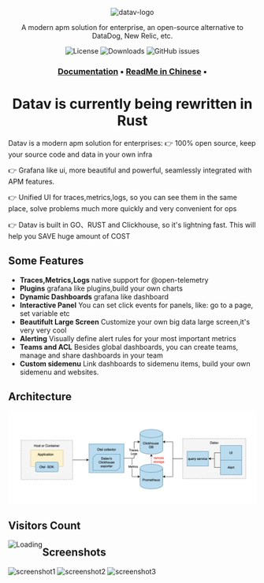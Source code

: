 <p align="center">
  <img src="https://datav.io/img/logo/logo-xs.png" alt="datav-logo" width="240" />

  <p align="center">A modern apm solution for enterprise, an open-source alternative to DataDog, New Relic, etc.</p>
  </p>

<p align="center">
    <img alt="License" src="https://img.shields.io/badge/license-MIT-brightgreen"> </a>
    <img alt="Downloads" src="https://img.shields.io/docker/pulls/datavio/datav?label=Downloads"> </a>
    <img alt="GitHub issues" src="https://img.shields.io/github/issues/datav-io/datav"> </a>
</p>

<h3 align="center">
  <a href="https://datav.io/docs"><b>Documentation</b></a> &bull;
  <a href="https://github.com/datav-io/datav/blob/master/README_CN.md"><b>ReadMe in Chinese</b></a> &bull;
</h3>

<h1 align="center">
  Datav is currently being rewritten in Rust
</h1>


Datav is a modern apm solution for enterprises:
👉 100% open source, keep your source code and data in your own infra

👉 Grafana like ui, more beautiful and powerful, seamlessly integrated with APM features.

👉 Unified UI for traces,metrics,logs, so you can see them in the same place, solve problems much more quickly and very convenient for ops

👉 Datav is built in GO、RUST and Clickhouse, so it's lightning fast. This will help you SAVE huge amount of COST

## Some Features 
- **Traces,Metrics,Logs** native support for @open-telemetry
- **Plugins** grafana like plugins,build your own charts
- **Dynamic Dashboards** grafana like dashboard
- **Interactive Panel** You can set click events for panels, like: go to a page, set variable etc
- **Beautifult Large Screen** Customize your own big data large screen,it's very very cool
- **Alerting** Visually define alert rules for your most important metrics
- **Teams and ACL** Besides global dashboards, you can create teams, manage and share dashboards in your team
- **Custom sidemenu**  Link dashboards to sidemenu items, build your own sidemenu and websites.


## Architecture
![architecture](ui/public/img/architecture.png)

## Visitors Count

<img align="left" src = "https://profile-counter.glitch.me/datav/count.svg" alt ="Loading">


## Screenshots
![screenshot1](ui/public/img/screenshot1.jpg)
![screenshot2](ui/public/img/screenshot2.jpg)
![screenshot3](ui/public/img/screenshot3.jpg)

